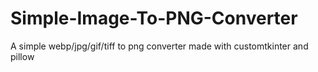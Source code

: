 # Simple-Image-To-PNG-Converter
A simple webp/jpg/gif/tiff to png converter made with customtkinter and pillow
